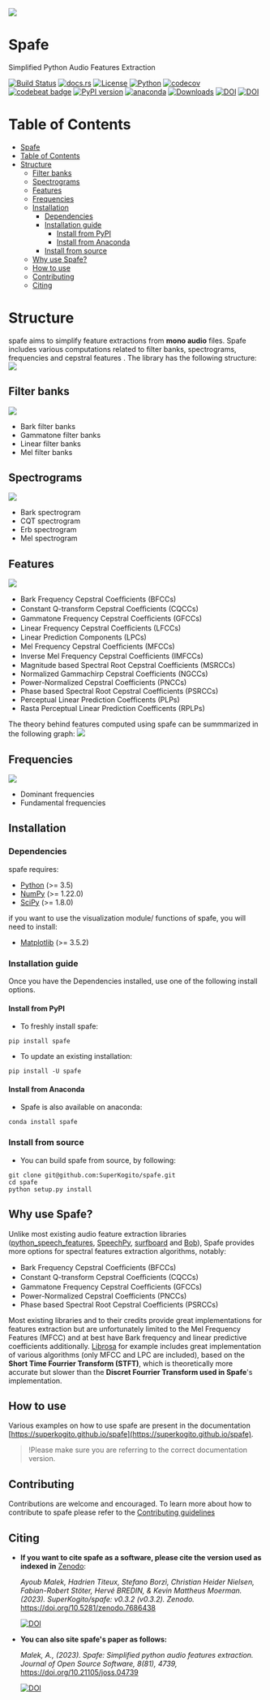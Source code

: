 ![](https://github.com/SuperKogito/spafe/blob/master/media/logo.png?raw=true)

# Spafe

Simplified Python Audio Features Extraction

[![Build Status](https://github.com/SuperKogito/spafe/actions/workflows/ci.yml/badge.svg)](https://github.com/SuperKogito/spafe/actions)
[![docs.rs](https://img.shields.io/docsrs/docs)](https://superkogito.github.io/spafe/)
[![License](https://img.shields.io/badge/license-BSD%203--Clause%20License%20(Revised)%20-blue)](https://github.com/SuperKogito/spafe/blob/master/LICENSE)
[![Python](https://img.shields.io/badge/python-3.5%20%7C%203.6%20%7C%203.7%20%7C%203.8%20%7C%203.9%20%7C%203.10-blue)](https://www.python.org/doc/versions/)
[![codecov](https://codecov.io/gh/SuperKogito/spafe/branch/master/graph/badge.svg)](https://codecov.io/gh/SuperKogito/spafe)
[![codebeat badge](https://codebeat.co/badges/97f81ec3-b8a3-42ff-a9f5-f6cf165f4448)](https://codebeat.co/projects/github-com-superkogito-spafe-master)
[![PyPI version](https://badge.fury.io/py/spafe.svg)](https://badge.fury.io/py/spafe)
[![anaconda](https://anaconda.org/superkogito/spafe/badges/version.svg)](https://anaconda.org/SuperKogito/spafe)
[![Downloads](https://pepy.tech/badge/spafe)](https://pepy.tech/project/spafe)
[![DOI](https://zenodo.org/badge/DOI/10.5281/zenodo.7686438.svg)](https://doi.org/10.5281/zenodo.7686438)
[![DOI](https://joss.theoj.org/papers/10.21105/joss.04739/status.svg)](https://doi.org/10.21105/joss.04739)

#  Table of Contents

- [Spafe](#spafe)
- [Table of Contents](#table-of-contents)
- [Structure](#structure)
  - [Filter banks](#filter-banks)
  - [Spectrograms](#spectrograms)
  - [Features](#features)
  - [Frequencies](#frequencies)
  - [Installation](#installation)
    - [Dependencies](#dependencies)
    - [Installation guide](#installation-guide)
      - [Install from PyPI](#install-from-pypi)
      - [Install from Anaconda](#install-from-anaconda)
    - [Install from source](#install-from-source)
  - [Why use Spafe?](#why-use-spafe)
  - [How to use](#how-to-use)
  - [Contributing](#contributing)
  - [Citing](#citing)

# Structure
spafe aims to simplify feature extractions from **mono audio** files.
Spafe includes various computations related to filter banks, spectrograms, frequencies and cepstral features .
The library has the following structure:
![](https://github.com/SuperKogito/spafe/raw/master/media/spafe-structure.png)

## Filter banks
![](https://github.com/SuperKogito/spafe/blob/master/media/bark_fbanks.png?raw=true)
  - Bark filter banks
  - Gammatone filter banks
  - Linear filter banks
  - Mel filter banks

## Spectrograms
![](https://github.com/SuperKogito/spafe/blob/master/media/melspectrogram.png?raw=true)  
  - Bark spectrogram
  - CQT spectrogram
  - Erb spectrogram
  - Mel spectrogram

## Features
![](https://github.com/SuperKogito/spafe/blob/master/media/gfcc.png?raw=true)
  - Bark Frequency Cepstral Coefﬁcients (BFCCs)
  - Constant Q-transform Cepstral Coeﬃcients (CQCCs)
  - Gammatone Frequency Cepstral Coefﬁcients (GFCCs)
  - Linear Frequency Cepstral Coefﬁcients (LFCCs)
  - Linear Prediction Components (LPCs)
  - Mel Frequency Cepstral Coefﬁcients (MFCCs)
  - Inverse Mel Frequency Cepstral Coefﬁcients (IMFCCs)
  - Magnitude based Spectral Root Cepstral Coefficients (MSRCCs)
  - Normalized Gammachirp Cepstral Coefficients (NGCCs)
  - Power-Normalized Cepstral Coefficients (PNCCs)
  - Phase based Spectral Root Cepstral Coefficients (PSRCCs)
  - Perceptual Linear Prediction Coefficents (PLPs)
  - Rasta Perceptual Linear Prediction Coefficents (RPLPs)

The theory behind features computed using spafe can be summmarized in the following graph:
![](https://github.com/SuperKogito/spafe/blob/master/media/features-extraction-algorithms.png?raw=true)

## Frequencies
![](https://github.com/SuperKogito/spafe/blob/master/media/dominant_frequencies.png?raw=true)
  - Dominant frequencies
  - Fundamental frequencies

## Installation
### Dependencies

spafe requires:

-	[Python](https://www.python.org/) (>= 3.5)
-	[NumPy](https://numpy.org/) (>= 1.22.0)
-	[SciPy](https://scipy.org/) (>= 1.8.0)

if you want to use the visualization module/ functions of spafe, you will need to install:

- [Matplotlib](https://matplotlib.org/) (>= 3.5.2)


### Installation guide
Once you have the Dependencies installed, use one of the following install options.

#### Install from PyPI
- To freshly install spafe:
```
pip install spafe
```
-  To update an existing installation:
```
pip install -U spafe
```

#### Install from Anaconda
- Spafe is also available on anaconda:
```
conda install spafe
```

### Install from source
- You can build spafe from source, by following:
```
git clone git@github.com:SuperKogito/spafe.git
cd spafe
python setup.py install
```

## Why use Spafe?

Unlike most existing audio feature extraction libraries ([python_speech_features](https://github.com/jameslyons/python_speech_features), [SpeechPy](https://github.com/astorfi/speechpy), [surfboard](https://github.com/novoic/surfboard) and [Bob](https://gitlab.idiap.ch/bob)), Spafe provides more options for spectral features extraction algorithms, notably:
- Bark Frequency Cepstral Coefﬁcients (BFCCs)
- Constant Q-transform Cepstral Coeﬃcients (CQCCs)
- Gammatone Frequency Cepstral Coefﬁcients (GFCCs)
- Power-Normalized Cepstral Coefficients (PNCCs)
- Phase based Spectral Root Cepstral Coefficients (PSRCCs)

Most existing libraries and to their credits provide great implementations for features extraction but are unfortunately limited to the Mel Frequency Features (MFCC) and at best have Bark frequency and linear predictive coefficients additionally. [Librosa](https://github.com/librosa/librosa) for example includes great implementation of various algorithms (only MFCC and LPC are included), based on the **Short Time Fourrier Transform (STFT)**, which is theoretically more accurate but slower than the **Discret Fourrier Transform used in Spafe**'s implementation.


## How to use

Various examples on how to use spafe are present in the documentation [https://superkogito.github.io/spafe](https://superkogito.github.io/spafe).

> !Please make sure you are referring to the correct documentation version.

## Contributing

Contributions are welcome and encouraged. To learn more about how to contribute to spafe please refer to the [Contributing guidelines](https://github.com/SuperKogito/spafe/blob/master/CONTRIBUTING.md)

## Citing

-  **If you want to cite spafe as a software, please cite the version used as indexed in** [Zenodo](https://zenodo.org/):

   *Ayoub Malek, Hadrien Titeux, Stefano Borzì, Christian Heider Nielsen, Fabian-Robert Stöter, Hervé BREDIN, & Kevin Mattheus Moerman. (2023). SuperKogito/spafe: v0.3.2 (v0.3.2). Zenodo.* https://doi.org/10.5281/zenodo.7686438

   [![DOI](https://zenodo.org/badge/DOI/10.5281/zenodo.7686438.svg)](https://doi.org/10.5281/zenodo.7686438)


- **You can also site spafe's paper as follows:**

  *Malek, A., (2023). Spafe: Simplified python audio features extraction. Journal of Open Source Software, 8(81), 4739,* https://doi.org/10.21105/joss.04739

  [![DOI](https://joss.theoj.org/papers/10.21105/joss.04739/status.svg)](https://doi.org/10.21105/joss.04739)
